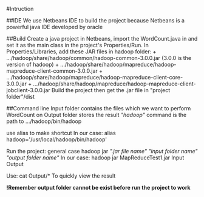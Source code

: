 #Intruction

##IDE
We use Netbeans IDE to build the project because Netbeans is a powerful java IDE developed by oracle

##Build
Create a java project in Netbeans, import the WordCount.java in and set it as the main class in the project's Properties/Run.
In Properties/Libraries, add these JAR files in hadoop folder:
	+ .../hadoop/share/hadoop/common/hadoop-common-3.0.0.jar (3.0.0 is the version of hadoop)
	+ .../hadoop/share/hadoop/mapreduce/hadoop-mapreduce-client-common-3.0.0.jar
	+ .../hadoop/share/hadoop/mapreduce/hadoop-mapreduce-client-core-3.0.0.jar
	+ .../hadoop/share/hadoop/mapreduce/hadoop-mapreduce-client-jobclient-3.0.0.jar
Build the project then get the .jar file in "project folder"/dist

##Command line
Input folder contains the files which we want to perform WordCount on
Output folder stores the result
*"hadoop"* command is the path to .../hadoop/bin/hadoop

use alias to make shortcut
In our case:
	alias hadoop='/usr/local/hadoop/bin/hadoop'

Run the project: general case
	hadoop jar *".jar file name"* *"input folder name"* *"output folder name"*
In our case:
	hadoop jar MapReduceTest1.jar Input Output

Use: 
	cat Output/*
To quickly view the result

**!Remember output folder cannot be exist before run the project to work** 
